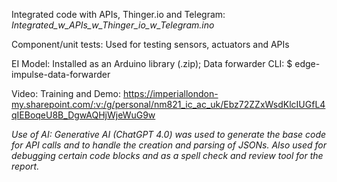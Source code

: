 Integrated code with APIs, Thinger.io and Telegram: *Integrated_w_APIs_w_Thinger_io_w_Telegram.ino*

Component/unit tests: Used for testing sensors, actuators and APIs

EI Model: Installed as an Arduino library (.zip); Data forwarder CLI: $ edge-impulse-data-forwarder

Video: Training and Demo: https://imperiallondon-my.sharepoint.com/:v:/g/personal/nm821_ic_ac_uk/Ebz72ZZxWsdKlcIUGfL4qIEBoqeU8B_DgwAQHjWjeWuG9w

*Use of AI: Generative AI (ChatGPT 4.0) was used to generate the base code for API calls and to handle the creation and parsing of JSONs. Also used for debugging certain code blocks and as a spell check and review tool for the report.*
